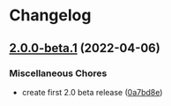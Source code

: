 # Changelog

## [2.0.0-beta.1](https://github.com/Financial-Times/dotcom-tool-kit/compare/backend-app-v1.9.0...backend-app-v2.0.0-beta.1) (2022-04-06)


### Miscellaneous Chores

* create first 2.0 beta release ([0a7bd8e](https://github.com/Financial-Times/dotcom-tool-kit/commit/0a7bd8e30f4cef43f93fe1b098c6fad94607d098))
